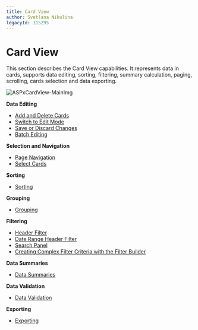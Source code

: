 ```yaml
---
title: Card View
author: Svetlana Nikulina
legacyId: 115295
---
```

# Card View
This section describes the Card View capabilities. It represents data in cards, supports data editing, sorting, filtering, summary calculation, paging, scrolling, cards selection and data exporting. 

![ASPxCardView-MainImg](../images/img118478.png)

**Data Editing**
* [Add and Delete Cards](card-view/data-editing/add-and-delete-cards.md)
* [Switch to Edit Mode](card-view/data-editing/switch-to-edit-mode.md)
* [Save or Discard Changes ](card-view/data-editing/save-or-discard-changes.md)
* [Batch Editing](card-view/data-editing/batch-editing.md)

**Selection and Navigation**
* [Page Navigation](card-view/selection-and-navigation/page-navigation.md)
* [Select Cards](card-view/selection-and-navigation/select-cards.md)

**Sorting**
* [Sorting](card-view/sorting.md)

**Grouping**
* [Grouping](card-view/grouping.md)

**Filtering**
* [Header Filter](card-view/filtering/header-filter.md)
* [Date Range Header Filter](card-view/filtering/date-range-header-filter.md)
* [Search Panel](card-view/filtering/search-panel.md)
* [Creating Complex Filter Criteria with the Filter Builder](card-view/filtering/creating-complex-filter-criteria-with-the-filter-control.md)

**Data Summaries**
* [Data Summaries](card-view/data-summaries.md)

**Data Validation**
* [Data Validation](card-view/data-validation.md)

**Exporting**
* [Exporting](card-view/exporting/exporting.md)
